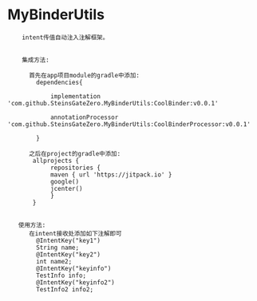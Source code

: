 # MyBinderUtils
        intent传值自动注入注解框架。
        
        
        集成方法:
        
          首先在app项目module的gradle中添加:
            dependencies{
            
                implementation 'com.github.SteinsGateZero.MyBinderUtils:CoolBinder:v0.0.1'
            
                annotationProcessor 'com.github.SteinsGateZero.MyBinderUtils:CoolBinderProcessor:v0.0.1'
            
            }
            
          之后在project的gradle中添加:
           allprojects {
                repositories {
                maven { url 'https://jitpack.io' }
                google()
                jcenter()
                }
           }
            
            
       使用方法:
          在intent接收处添加如下注解即可
            @IntentKey("key1")
            String name;
            @IntentKey("key2")
            int name2;
            @IntentKey("keyinfo")
            TestInfo info;
            @IntentKey("keyinfo2")
            TestInfo2 info2;
            
